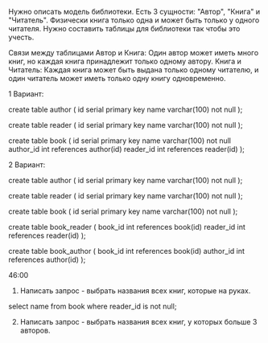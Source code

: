 Нужно описать модель библиотеки. Есть 3 сущности: "Автор", "Книга" и "Читатель". Физически книга только одна и может быть только у одного читателя. Нужно составить таблицы для библиотеки так чтобы это учесть.

Связи между таблицами
Автор и Книга: Один автор может иметь много книг, но каждая книга принадлежит только одному автору.
Книга и Читатель: Каждая книга может быть выдана только одному читателю, и один читатель может иметь только одну книгу одновременно.

1 Вариант:

create table author (
    id serial primary key
    name varchar(100) not null
);

create table reader (
    id serial primary key
    name varchar(100) not null
);

create table book (
    id serial primary key
    name varchar(100) not null
    author_id int references author(id)
    reader_id int references reader(id)
);

2 Вариант:

create table author (
    id serial primary key
    name varchar(100) not null
);

create table reader (
    id serial primary key
    name varchar(100) not null
);

create table book (
    id serial primary key
    name varchar(100) not null
);

create table book_reader (
    book_id int references book(id)
    reader_id int references reader(id)
);

create table book_author (
    book_id int references book(id)
    author_id int references author(id)
);

46:00
1. Написать запрос - выбрать названия всех книг, которые на руках.

select name
from book
where reader_id is not null;

2. Написать запрос - выбрать названия всех книг, у которых больше 3 авторов.